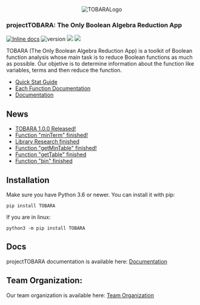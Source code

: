 <p align="center">
  <img src="https://github.com/MiguelRAvila/projectTOBARA/blob/master/images/logo.png?raw=true" alt="TOBARALogo"/>
  
  <h3 > projectTOBARA: The Only Boolean Algebra Reduction App</h3>
</p>

[![Inline docs](http://inch-ci.org/github/dwyl/hapi-auth-jwt2.svg?branch=master)](https://github.com/MiguelRAvila/projectTOBARA/tree/master/docs)
![version](https://img.shields.io/badge/version-1.0.2-blue)
<a href='#'><img src='https://img.shields.io/badge/python-3.6-blue.svg'></a>
<a href='https://pypi.org/project/TOBARA/#history'><img src='https://img.shields.io/pypi/v/gluonnlp.svg'></a>

TOBARA (The Only Boolean Algebra Reduction App) is a toolkit of Boolean function analysis whose main task is to reduce Boolean functions as much as possible. Our objetive is to determine information about the function like variables, terms and then reduce the function.  

* [Quick Stat Guide](https://github.com/MiguelRAvila/projectTOBARA/blob/master/docs/QuickStart.md)
* [Each Function Documentation](https://github.com/MiguelRAvila/projectTOBARA/blob/master/docs/Function_Documentation.mdd)
* [Documentation](https://github.com/MiguelRAvila/projectTOBARA/blob/master/info/Documentation.md)

## News
* [TOBARA 1.0.0 Released!](https://pypi.org/project/TOBARA/)
* [Function "minTerm" finished!](https://github.com/MiguelRAvila/projectTOBARA/blob/master/docs/Journey/MinTerms-27-May-2020.md)
* [Library Research finished](https://github.com/MiguelRAvila/projectTOBARA/blob/master/docs/Journey/Library_Research-02-June-2020.md)
* [Function "getMinTable" finished!](https://github.com/MiguelRAvila/projectTOBARA/blob/master/docs/Journey/GetMinTable_Function-22-May-2020.md)
* [Function "getTable" finished](https://github.com/MiguelRAvila/projectTOBARA/blob/master/docs/Journey/GetTable_Function-14-April-2020.md)
* [Function "bin" finished](https://github.com/MiguelRAvila/projectTOBARA/blob/master/docs/Journey/Bin_Function-07-April-2020.md)
## Installation

Make sure you have Python 3.6 or newer.
You can install it with pip:

```shell
pip install TOBARA
```
If you are in linux:

```shell
python3 -m pip install TOBARA
```
## Docs

projectTOBARA documentation is available here: [Documentation](https://github.com/MiguelRAvila/projectTOBARA/blob/master/docs)

## Team Organization:

Our team organization is available here: [Team Organization](https://github.com/MiguelRAvila/projectTOBARA/blob/master/docs/TOBARA_Documentation.pdf)
